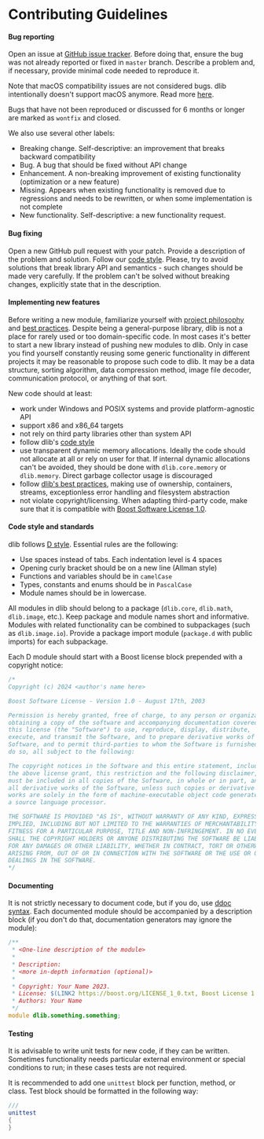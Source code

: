 # Contributing Guidelines

#### Bug reporting 

Open an issue at [GitHub issue tracker](https://github.com/gecko0307/dlib/issues). Before doing that, ensure the bug was not already reported or fixed in `master` branch. Describe a problem and, if necessary, provide minimal code needed to reproduce it.

Note that macOS compatibility issues are not considered bugs. dlib intentionally doesn't support macOS anymore. Read more [here](https://github.com/gecko0307/dlib/wiki/Why-doesn't-dlib-support-macOS).

Bugs that have not been reproduced or discussed for 6 months or longer are marked as `wontfix` and closed.

We also use several other labels:
* Breaking change. Self-descriptive: an improvement that breaks backward compatibility
* Bug. A bug that should be fixed without API change
* Enhancement. A non-breaking improvement of existing functionality (optimization or a new feature)
* Missing. Appears when existing functionality is removed due to regressions and needs to be rewritten, or when some implementation is not complete
* New functionality. Self-descriptive: a new functionality request.

#### Bug fixing 

Open a new GitHub pull request with your patch. Provide a description of the problem and solution. Follow our [code style](#code-style-and-standards). Please, try to avoid solutions that break library API and semantics - such changes should be made very carefully. If the problem can't be solved without breaking changes, explicitly state that in the description.

#### Implementing new features 

Before writing a new module, familiarize yourself with [project philosophy](https://github.com/gecko0307/dlib/wiki/Rationale) and [best practices](https://github.com/gecko0307/dlib/wiki/Best-Practices). Despite being a general-purpose library, dlib is not a place for rarely used or too domain-specific code. In most cases it's better to start a new library instead of pushing new modules to dlib. Only in case you find yourself constantly reusing some generic functionality in different projects it may be reasonable to propose such code to dlib. It may be a data structure, sorting algorithm, data compression method, image file decoder, communication protocol, or anything of that sort.

New code should at least:
* work under Windows and POSIX systems and provide platform-agnostic API
* support x86 and x86_64 targets
* not rely on third party libraries other than system API
* follow dlib's [code style](#code-style-and-standards)
* use transparent dynamic memory allocations. Ideally the code should not allocate at all or rely on user for that. If internal dynamic allocations can't be avoided, they should be done with `dlib.core.memory` or `dlib.memory`. Direct garbage collector usage is discouraged
* follow [dlib's best practices](https://github.com/gecko0307/dlib/wiki/Best-Practices), making use of ownership, containers, streams, exceptionless error handling and filesystem abstraction
* not violate copyright/licensing. When adapting third-party code, make sure that it is compatible with [Boost Software License 1.0](https://www.boost.org/LICENSE_1_0.txt).

#### Code style and standards

dlib follows [D style](https://dlang.org/dstyle.html). Essential rules are the following:
* Use spaces instead of tabs. Each indentation level is 4 spaces
* Opening curly bracket should be on a new line (Allman style)
* Functions and variables should be in `camelCase`
* Types, constants and enums should be in `PascalCase`
* Module names should be in lowercase.

All modules in dlib should belong to a package (`dlib.core`, `dlib.math`, `dlib.image`, etc.). Keep package and module names short and informative. Modules with related functionality can be combined to subpackages (such as `dlib.image.io`). Provide a package import module (`package.d` with public imports) for each subpackage.

Each D module should start with a Boost license block prepended with a copyright notice:
```d
/*
Copyright (c) 2024 <author's name here>

Boost Software License - Version 1.0 - August 17th, 2003

Permission is hereby granted, free of charge, to any person or organization
obtaining a copy of the software and accompanying documentation covered by
this license (the "Software") to use, reproduce, display, distribute,
execute, and transmit the Software, and to prepare derivative works of the
Software, and to permit third-parties to whom the Software is furnished to
do so, all subject to the following:

The copyright notices in the Software and this entire statement, including
the above license grant, this restriction and the following disclaimer,
must be included in all copies of the Software, in whole or in part, and
all derivative works of the Software, unless such copies or derivative
works are solely in the form of machine-executable object code generated by
a source language processor.

THE SOFTWARE IS PROVIDED "AS IS", WITHOUT WARRANTY OF ANY KIND, EXPRESS OR
IMPLIED, INCLUDING BUT NOT LIMITED TO THE WARRANTIES OF MERCHANTABILITY,
FITNESS FOR A PARTICULAR PURPOSE, TITLE AND NON-INFRINGEMENT. IN NO EVENT
SHALL THE COPYRIGHT HOLDERS OR ANYONE DISTRIBUTING THE SOFTWARE BE LIABLE
FOR ANY DAMAGES OR OTHER LIABILITY, WHETHER IN CONTRACT, TORT OR OTHERWISE,
ARISING FROM, OUT OF OR IN CONNECTION WITH THE SOFTWARE OR THE USE OR OTHER
DEALINGS IN THE SOFTWARE.
*/
```

#### Documenting

It is not strictly necessary to document code, but if you do, use [ddoc syntax](https://dlang.org/spec/ddoc.html). Each documented module should be accompanied by a description block (if you don't do that, documentation generators may ignore the module):
```d
/**
 * <One-line description of the module>
 *
 * Description:
 * <more in-depth information (optional)>
 *
 * Copyright: Your Name 2023.
 * License: $(LINK2 https://boost.org/LICENSE_1_0.txt, Boost License 1.0).
 * Authors: Your Name
 */
module dlib.something.something;
```

#### Testing

It is advisable to write unit tests for new code, if they can be written. Sometimes functionality needs particular external environment or special conditions to run; in these cases tests are not required.

It is recommended to add one `unittest` block per function, method, or class. Test block should be formatted in the following way:

```d
///
unittest
{
}
```
